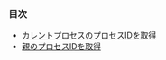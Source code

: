 ### 目次

* [カレントプロセスのプロセスIDを取得](https://github.com/siman-man/Manaby/blob/master/document/tips/Process/pid.md)
* [親のプロセスIDを取得](https://github.com/siman-man/Manaby/blob/master/document/tips/Process/ppid.md)
